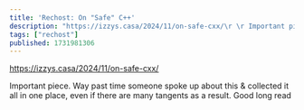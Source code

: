 ```yaml
---
title: 'Rechost: On "Safe" C++'
description: "https://izzys.casa/2024/11/on-safe-cxx/\r \r Important piece. Way past time someone spoke up about this \u0026 collected it all in one place, ev..."
tags: ["rechost"]
published: 1731981306
---
```


https://izzys.casa/2024/11/on-safe-cxx/

Important piece. Way past time someone spoke up about this & collected it all in one place, even if there are many tangents as a result. Good long read
